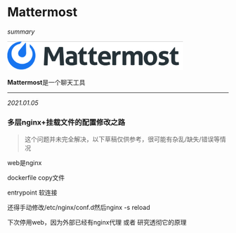 # Mattermost

*summary*

<img src="./Mattermost.assets/图片123.png" alt="图片123" style="zoom:80%;" />

**Mattermost**是一个聊天工具

---

*2021.01.05*

### 多层nginx+挂载文件的配置修改之路

> 这个问题并未完全解决，以下草稿仅供参考，很可能有杂乱/缺失/错误等情况

web是nginx

dockerfile copy文件

entrypoint 软连接

还得手动修改/etc/nginx/conf.d然后nginx -s reload

下次停用web，因为外部已经有nginx代理  或者 研究透彻它的原理



